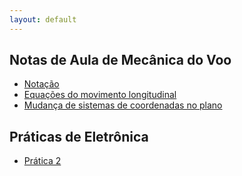 ```yaml
---
layout: default
---
```


Notas de Aula de Mecânica do Voo
--------------------------------

*  [Notação](aulas/mecvoo-notacao)
*  [Equações do movimento longitudinal](aulas/mecvoo-long-eqmov)
*  [Mudança de sistemas de coordenadas no plano](aulas/mecvoo-rot-long)


Práticas de Eletrônica
----------------------

*  [Prática 2](aulas/pratica2)
